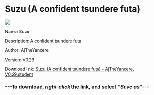 # Suzu (A confident tsundere futa)

<img src = "https://raw.githubusercontent.com/Arbiter1223/Daigaku-Gurashi-Custom-Students/master/Students/Files/Suzu%20(A%20confident%20tsundere%20futa).png">

Name: Suzu

Description: A confident tsundere futa

Author: AjTheYandere

Version: V0.29

Download link: <a href="https://raw.githubusercontent.com/Arbiter1223/Daigaku-Gurashi-Custom-Students/master/Students/Files/Suzu%20(A%20confident%20tsundere%20futa)%20-%20AjTheYandere%2C%20V0.29.student">Suzu (A confident tsundere futa) - AjTheYandere, V0.29.student</a>

### ---**To download, _right-click_ the link, and select _"Save as"_**---
